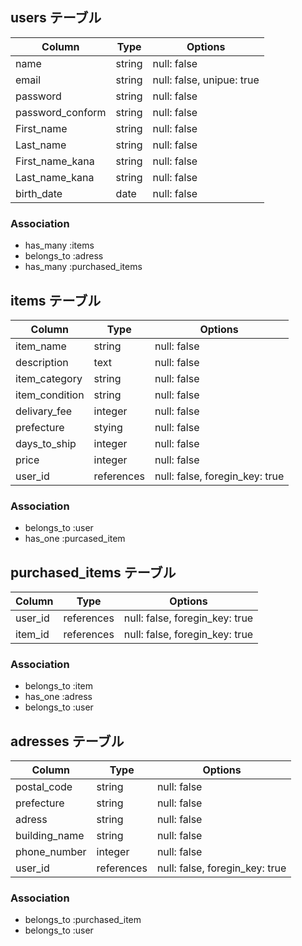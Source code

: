## users テーブル

| Column           | Type   | Options                   |
| ---------------- | ------ | ------------------------- |
| name             | string | null: false               |
| email            | string | null: false, unipue: true |
| password         | string | null: false               |
| password_conform | string | null: false               |
| First_name       | string | null: false               |
| Last_name        | string | null: false               |
| First_name_kana  | string | null: false               |
| Last_name_kana   | string | null: false               |
| birth_date       | date   | null: false               |

### Association
- has_many :items
- belongs_to :adress
- has_many :purchased_items



## items テーブル

| Column         | Type       | Options                        |
| -------------- | ---------- | ------------------------------ |
| item_name      | string     | null: false                    |
| description    | text       | null: false                    |
| item_category  | string     | null: false                    |
| item_condition | string     | null: false                    |
| delivary_fee   | integer    | null: false                    |
| prefecture     | stying     | null: false                    |
| days_to_ship   | integer    | null: false                    |
| price          | integer    | null: false                    |
| user_id        | references | null: false, foregin_key: true |

### Association
- belongs_to :user
- has_one :purcased_item


## purchased_items テーブル

| Column    | Type       | Options                        |
| --------- | ---------- | ------------------------------ |
| user_id   | references | null: false, foregin_key: true |
| item_id   | references | null: false, foregin_key: true |

### Association
- belongs_to :item
- has_one :adress
- belongs_to :user


## adresses テーブル

| Column        | Type       | Options                        |
| ------------- | ---------- | ------------------------------ |
| postal_code   | string     | null: false                    |
| prefecture    | string     | null: false                    |
| adress        | string     | null: false                    |
| building_name | string     | null: false                    |
| phone_number  | integer    | null: false                    |
| user_id       | references | null: false, foregin_key: true |

### Association
- belongs_to :purchased_item
- belongs_to :user

